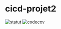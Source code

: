 # cicd-projet2
![statut](https://github.com/edkel20/cicd-projet2/actions/workflows/main.yml/badge.svg)
[![codecov](https://codecov.io/gh/edkel20/cicd-projet2/graph/badge.svg?token=BTLC9EAK8N)](https://codecov.io/gh/edkel20/cicd-projet2)


